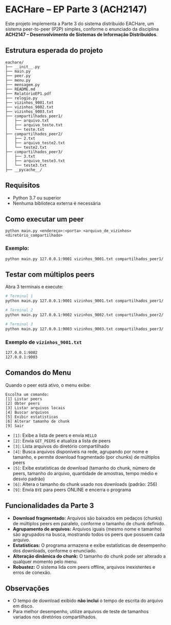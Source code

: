 # EACHare – EP Parte 3 (ACH2147)

Este projeto implementa a Parte 3 do sistema distribuído EACHare, um sistema peer-to-peer (P2P) simples, conforme o enunciado da disciplina **ACH2147 – Desenvolvimento de Sistemas de Informação Distribuídos**.

## Estrutura esperada do projeto

```
eachare/
├── __init__.py
├── main.py
├── peer.py
├── menu.py
├── mensagem.py
├── README.md
├── RelatórioEP1.pdf
├── relogio.py
├── vizinhos_9001.txt
├── vizinhos_9002.txt
├── vizinhos_9003.txt
├── compartilhados_peer1/
│   ├── arquivo.txt    
│   ├── arquivo_teste.txt 
│   └── teste.txt
├── compartilhados_peer2/
│   ├── 2.txt    
│   ├── arquivo_teste2.txt 
│   └── teste2.txt
├── compartilhados_peer3/
│   ├── 3.txt    
│   ├── arquivo_teste3.txt 
│   └── teste3.txt
├── __pycache__/
```

## Requisitos

- Python 3.7 ou superior
- Nenhuma biblioteca externa é necessária

## Como executar um peer

```
python main.py <endereço>:<porta> <arquivo_de_vizinhos> <diretório_compartilhado>
```

### Exemplo:

```
python main.py 127.0.0.1:9001 vizinhos_9001.txt compartilhados_peer1/
```

## Testar com múltiplos peers

Abra 3 terminais e execute:

```bash
# Terminal 1
python main.py 127.0.0.1:9001 vizinhos_9001.txt compartilhados_peer1/

# Terminal 2
python main.py 127.0.0.1:9002 vizinhos_9002.txt compartilhados_peer2/

# Terminal 3
python main.py 127.0.0.1:9003 vizinhos_9003.txt compartilhados_peer3/
```

### Exemplo de `vizinhos_9001.txt`
```
127.0.0.1:9002
127.0.0.1:9003
```

## Comandos do Menu

Quando o peer está ativo, o menu exibe:

```
Escolha um comando:
[1] Listar peers
[2] Obter peers
[3] Listar arquivos locais
[4] Buscar arquivos
[5] Exibir estatisticas
[6] Alterar tamanho de chunk
[9] Sair
```

- `[1]`: Exibe a lista de peers e envia `HELLO`
- `[2]`: Envia `GET_PEERS` e atualiza a lista de peers
- `[3]`: Lista arquivos do diretório compartilhado
- `[4]`: Busca arquivos disponíveis na rede, agrupando por nome e tamanho, e permite download fragmentado (por chunks) de múltiplos peers
- `[5]`: Exibe estatísticas de download (tamanho do chunk, número de peers, tamanho do arquivo, quantidade de amostras, tempo médio e desvio padrão)
- `[6]`: Altera o tamanho do chunk usado nos downloads (padrão: 256)
- `[9]`: Envia `BYE` para peers ONLINE e encerra o programa

## Funcionalidades da Parte 3

- **Download fragmentado:** Arquivos são baixados em pedaços (chunks) de múltiplos peers em paralelo, conforme o tamanho de chunk definido.
- **Agrupamento de arquivos:** Arquivos iguais (mesmo nome e tamanho) são agrupados na busca, mostrando todos os peers que possuem cada arquivo.
- **Estatísticas:** O programa armazena e exibe estatísticas de desempenho dos downloads, conforme o enunciado.
- **Alteração dinâmica do chunk:** O tamanho do chunk pode ser alterado a qualquer momento pelo menu.
- **Robustez:** O sistema lida com peers offline, arquivos inexistentes e erros de conexão.

## Observações

- O tempo de download exibido **não inclui** o tempo de escrita do arquivo em disco.
- Para melhor desempenho, utilize arquivos de teste de tamanhos variados nos diretórios compartilhados.
